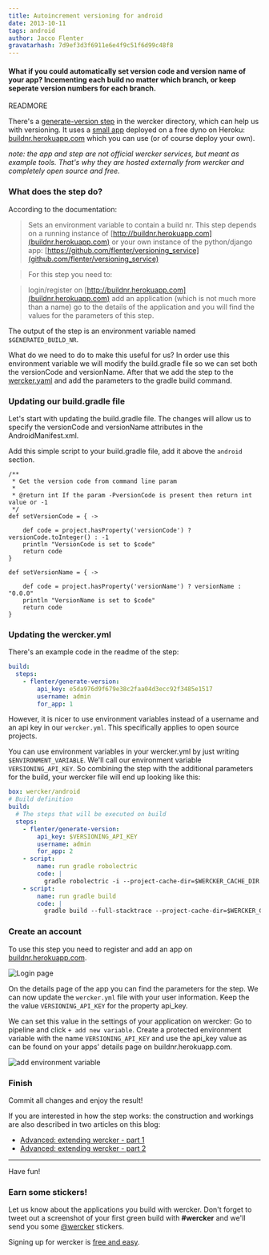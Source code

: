 ```yaml
---
title: Autoincrement versioning for android
date: 2013-10-11
tags: android
author: Jacco Flenter
gravatarhash: 7d9ef3d3f6911e6e4f9c51f6d99c48f8
---
```



<h4 class="subheader">
What if you could automatically set version
code and version name of your app? Incementing each build no matter which
branch, or keep seperate version numbers for each branch.
</h4>

READMORE

There's a
[generate-version step](https://app.wercker.com/#applications/524d763ba5db0adc70010666/tab/details)
in the wercker directory, which can help us with versioning. It uses a
[small app](https://app.wercker.com/#applications/524ae392a5db0adc700012d2/tab)
deployed on a free dyno on Heroku:
[buildnr.herokuapp.com](http://buildnr.herokuapp.com) which you can use (or of
course deploy your own).

_note: the app and step are not official wercker services, but meant as example
tools. That's why they are hosted externally from wercker and completely open
source and free._

### What does the step do?

According to the documentation:

> Sets an environment variable to contain a build nr. This step depends on a
running instance of [http://buildnr.herokuapp.com](buildnr.herokuapp.com) or your own instance of the python/django app: [https://github.com/flenter/versioning_service](github.com/flenter/versioning_service)

> For this step you need to:

> login/register on [http://buildnr.herokuapp.com](buildnr.herokuapp.com)
add an application (which is not much more than a name)
go to the details of the application and you will find the values for the parameters of this step.

The output of the step is an environment variable named `$GENERATED_BUILD_NR`.

What do we need to do to make this useful for us? In order use this environment
variable we will modify the build.gradle file so we can set both the
versionCode and versionName. After that we add the step to the [wercker.yaml](http://devcenter.wercker.com/articles/werckeryml/)
and add the parameters to the gradle build command.

### Updating our build.gradle file

Let's start with updating the build.gradle file. The changes will allow us to
specify the versionCode and versionName attributes in the AndroidManifest.xml.

Add this simple script to your build.gradle file, add it above the `android`
section.

``` text
/**
 * Get the version code from command line param
 *
 * @return int If the param -PversionCode is present then return int value or -1
 */
def setVersionCode = { ->

    def code = project.hasProperty('versionCode') ? versionCode.toInteger() : -1
    println "VersionCode is set to $code"
    return code
}

def setVersionName = { ->

    def code = project.hasProperty('versionName') ? versionName : "0.0.0"
    println "VersionName is set to $code"
    return code
}
```

### Updating the wercker.yml

There's an example code in the readme of the step:

``` yaml
build:
  steps:
    - flenter/generate-version:
        api_key: e5da976d9f679e38c2faa04d3ecc92f3485e1517
        username: admin
        for_app: 1
```

However, it is nicer to use environment variables instead of a username and an api
key in our `wercker.yml`. This specifically applies to open source projects.

You can use environment variables in your wercker.yml by just writing
`$ENVIRONMENT_VARIABLE`. We'll call our environment variable `VERSIONING_API_KEY`.
So combining the step with the additional parameters for the build, your wercker file will end up looking like this:

``` yaml
box: wercker/android
# Build definition
build:
  # The steps that will be executed on build
  steps:
    - flenter/generate-version:
        api_key: $VERSIONING_API_KEY
        username: admin
        for_app: 2
    - script:
        name: run gradle robolectric
        code: |
          gradle robolectric -i --project-cache-dir=$WERCKER_CACHE_DIR
    - script:
        name: run gradle build
        code: |
          gradle build --full-stacktrace --project-cache-dir=$WERCKER_CACHE_DIR build -PversionCode=$GENERATED_BUILD_NR -PversionName=1.0.$GENERATED_BUILD_NR
```

### Create an account

To use this step you need to register and add an app on
[buildnr.herokuapp.com](http://buildnr.herokuapp.com).

![Login page](/images/posts/android-versioning/login.jpg)

On the details page of the app you can find the parameters for the step. We can
now update the `wercker.yml` file with your user information. Keep the
the value `VERSIONING_API_KEY` for the property api_key.

We can set this value in the settings of your application on wercker: Go to
pipeline and click `+ add new variable`. Create a protected environment
variable with the name `VERSIONING_API_KEY` and use the api_key value as can be
found on your apps' details page on buildnr.herokuapp.com.

![add environment variable](/images/posts/android-versioning/environment_variable.jpg)


### Finish

Commit all changes and enjoy the result!

If you are interested in how the step works: the construction and workings are
also described in two articles on this blog:

* [Advanced: extending wercker - part 1](/2013/10/11/Extending-wercker-part-1.html)
* [Advanced: extending wercker - part 2](/2013/10/11/Extending-wercker-part-2.html)

---

Have fun!

### Earn some stickers!

Let us know about the applications you build with wercker. Don't forget to tweet out a screenshot of your first green build with **#wercker** and we'll send you some [@wercker](http://twitter.com/wercker) stickers.

Signing up for wercker is [free and easy](https://app.wercker.com/users/new/).
